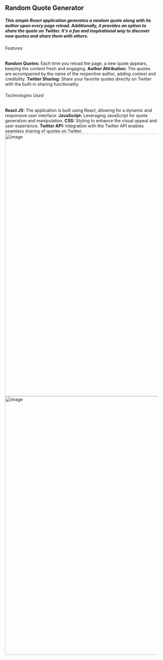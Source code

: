 <h2>Random Quote Generator</h2>

<h5>This simple React application generates a random quote along with its author upon every page reload. Additionally, it provides an option to share the quote on Twitter. It's a fun and inspirational way to discover new quotes and share them with others.</h5>

<h6>Features</h6>

<b>Random Quotes:</b> Each time you reload the page, a new quote appears, keeping the content fresh and engaging.
<b>Author Attribution:</b> The quotes are accompanied by the name of the respective author, adding context and credibility.
<b>Twitter Sharing:</b> Share your favorite quotes directly on Twitter with the built-in sharing functionality.

<h6>Technologies Used</h6>
<b>React JS:</b> The application is built using React, allowing for a dynamic and responsive user interface.
<b>JavaScript:</b> Leveraging JavaScript for quote generation and manipulation.
<b>CSS:</b> Styling to enhance the visual appeal and user experience.
<b>Twitter API:</b> Integration with the Twitter API enables seamless sharing of quotes on Twitter.

<img width="862" alt="image" src="https://github.com/adithyagattadi/Random-Quote-Generator/assets/122796208/01f105a3-bd96-4f64-b946-dfff627636f9">

<img width="849" alt="image" src="https://github.com/adithyagattadi/Random-Quote-Generator/assets/122796208/c0a6f077-474d-450c-b7a8-a0f5552492bd">
